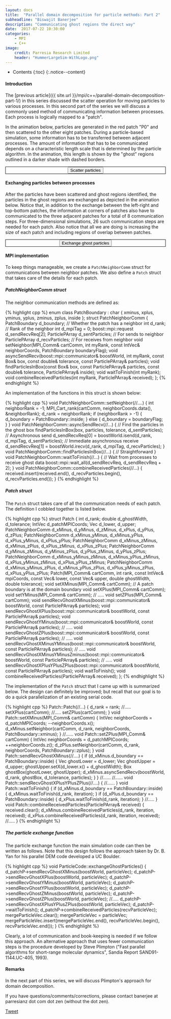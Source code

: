 ```yaml
---
layout: docs
title:  "Parallel domain decomposition for particle methods: Part 2"
subheadline: "Biswajit Banerjee"
description: "Communicating ghost regions the direct way"
date:  2017-07-22 10:30:00
categories:
    - MPI
    - C++
image:
    credit: Parresia Research Limited
    header: "HummerLargeSim-WithLogo.png"
---
```


- Contents
{:toc}
{:.notice--content}

#### Introduction ####
The [previous article]({{ site.url }}/mpi/c++/parallel-domain-decomposition-part-1/) in this series
discussed the scatter operation for moving particles to various processes.  In this second part
of the series we will discuss a commonly used method of communicating information between
processes.  Each process is logically mapped to a "patch".

In the animation below, particles are generated in the red patch "P0" and then scattered
to the other eight patches.  During a particle-based simulation, some information has to
be transferred between adjacent processes.  The amount of information that has to be
communicated depends on a characteristic length scale that is determined by the particle
algorithm.  In the animation, this length is shown by the "ghost" regions outlined in
a darker shade with dashed borders.

<div align="center" style="border:1px solid black">
<div>
  <input name="restartScatter" type="button" value="Scatter particles" onclick="particleScatterGhost.restartAnimation()" />
</div>
<div>
  <canvas id="particle-scatter-ghost" height="500" width="500"></canvas>
</div>
</div>
<p/>

#### Exchanging particles between processes ####
After the particles have been scattered and ghost regions identified, the particles in
the ghost regions are exchanged as depicted in the animation below.  Notice that, in
addition to the exchange between the left-right and top-bottom patches, the information
at corners of patches also have to communicated to the three adjacent patches for a total
of 8 communication steps. For three-dimensional simulations, 26 such communication steps
are needed for each patch. Also notice that all we are doing is increasing the size of
each patch and including regions of overlap between patches.

<div align="center" style="border:1px solid black">
<div>
  <input name="restartExchange" type="button" value="Exchange ghost particles" onclick="particleExchange.restartAnimation()" />
</div>
<div>
  <canvas id="particle-exchange-ghost" height="500" width="500"></canvas>
</div>
</div>
<p/>

#### MPI implementation ####
To keep things manageable, we create a `PatchNeighborComm` struct for communications
between neighbor patches. We also define a `Patch` struct that takes care of the details for each patch.

##### PatchNeighborComm struct #####
The neighbor communication methods are defined as:

{% highlight cpp %}
enum class PatchBoundary : char {
  xminus, xplus, yminus, yplus, zminus, zplus, inside
};
struct PatchNeighborComm {
  PatchBoundary d_boundary;   // Whether the patch has a neighbor
  int d_rank;                 // Rank of the neighbor
  int d_mpiTag = 0;
  boost::mpi::request d_sendRecvReq[2];
  ParticlePArray d_sentParticles; // For sends to neighbor
  ParticlePArray d_recvParticles; // For receives from neighbor
  void setNeighbor(MPI_Comm& cartComm, int myRank,
                   const IntVec& neighborCoords,
                   PatchBoundary boundaryFlag);
  void asyncSendRecv(boost::mpi::communicator& boostWorld,
                     int myRank, const Box& box, const double& tolerance,
                     const ParticlePArray& particles);
  void findParticlesInBox(const Box& box,
                          const ParticlePArray& particles,
                          const double& tolerance,
                          ParticlePArray& inside);
  void waitToFinish(int myRank);
  void combineReceivedParticles(int myRank, ParticlePArray& received);
};
{% endhighlight %}

An implementation of the functions in this struct is shown below:

{% highlight cpp %}
void PatchNeighborComm::setNeighbor(//....) {
  int neighborRank = -1;
  MPI_Cart_rank(cartComm, neighborCoords.data(), &neighborRank);
  d_rank = neighborRank;
  if (neighborRank > -1) {
    d_boundary = PatchBoundary::inside;
  } else {
    d_boundary = boundaryFlag;
  }
}
void PatchNeighborComm::asyncSendRecv(//...) {
  // Find the particles in the ghost box
  findParticlesInBox(box, particles, tolerance, d_sentParticles);
  // Asynchronous send
  d_sendRecvReq[0] = boostWorld.isend(d_rank, d_mpiTag, d_sentParticles);
  // Immediate asynchronous receive
  d_sendRecvReq[1] = boostWorld.irecv(d_rank, d_mpiTag, d_recvParticles);
}
void PatchNeighborComm::findParticlesInBox(//...) { // Straightforward }
void PatchNeighborComm::waitToFinish(//...) {
  // Wait from processes to receive ghost data
  boost::mpi::wait_all(d_sendRecvReq, d_sendRecvReq + 2);
}
void PatchNeighborComm::combineReceivedParticles(//...) {
  received.insert(received.end(), d_recvParticles.begin(), d_recvParticles.end());
}
{% endhighlight %}


##### Patch struct #####
The `Patch` struct takes care of all the communication needs of each patch.  The
definition I cobbled together is listed below.

{% highlight cpp %}
struct Patch {
  int d_rank;
  double d_ghostWidth, d_tolerance;
  IntVec d_patchMPICoords;
  Vec d_lower, d_upper;
  PatchNeighborComm d_xMinus, d_yMinus, d_zMinus, d_xPlus, d_yPlus, d_zPlus;
  PatchNeighborComm d_xMinus_yMinus, d_xMinus_yPlus, d_xPlus_yMinus, d_xPlus_yPlus;
  PatchNeighborComm d_xMinus_zMinus, d_xMinus_zPlus, d_xPlus_zMinus, d_xPlus_zPlus;
  PatchNeighborComm d_yMinus_zMinus, d_yMinus_zPlus, d_yPlus_zMinus, d_yPlus_zPlus;
  PatchNeighborComm d_xMinus_yMinus_zMinus, d_xMinus_yPlus_zMinus, d_xPlus_yMinus_zMinus, d_xPlus_yPlus_zMinus;
  PatchNeighborComm d_xMinus_yMinus_zPlus, d_xMinus_yPlus_zPlus, d_xPlus_yMinus_zPlus, d_xPlus_yPlus_zPlus;
  Patch(MPI_Comm& cartComm,
        int rank, const IntVec& mpiCoords, const Vec& lower, const Vec& upper,
        double ghostWidth, double tolerance);
  void setXMinus(MPI_Comm& cartComm); // A patch boundary is at the domain boundary
  void setXPlus(MPI_Comm& cartComm);
  void setYMinus(MPI_Comm& cartComm);
  // .....
  void setZPlus(MPI_Comm& cartComm);
  void sendRecvGhostXMinus(boost::mpi::communicator& boostWorld,
                           const ParticlePArray& particles);
  void sendRecvGhostXPlus(boost::mpi::communicator& boostWorld,
                          const ParticlePArray& particles);
  void sendRecvGhostYMinus(boost::mpi::communicator& boostWorld,
                           const ParticlePArray& particles);
  // .....
  void sendRecvGhostZPlus(boost::mpi::communicator& boostWorld,
                          const ParticlePArray& particles);
  // .....
  void sendRecvGhostXMinusYMinus(boost::mpi::communicator& boostWorld,
                                 const ParticlePArray& particles);
  // .....
  void sendRecvGhostXMinusYMinusZminus(boost::mpi::communicator& boostWorld,
                                       const ParticlePArray& particles);
  // .....
  void sendRecvGhostXPlusYPlusZPlus(boost::mpi::communicator& boostWorld,
                                    const ParticlePArray& particles);
  void waitToFinish();
  void combineReceivedParticles(ParticlePArray& received);
};
{% endhighlight %}

The implementation of the `Patch` struct that I came up with is summarized below.
The design can definitely be improved; but recall that our goal is to do a quick
parallelization of an existing serial code.

{% highlight cpp %}
Patch::Patch(//...) {
 d_rank = rank;
 //.....
 setXPlus(cartComm);
 //.....
 setZPlus(cartComm);
}
void Patch::setXMinus(MPI_Comm& cartComm) {
  IntVec neighborCoords = d_patchMPICoords;
  --neighborCoords.x();
  d_xMinus.setNeighbor(cartComm, d_rank, neighborCoords, PatchBoundary::xminus);
}
//......
void Patch::setZPlus(MPI_Comm& cartComm) {
  IntVec neighborCoords = d_patchMPICoords;
  ++neighborCoords.z();
  d_zPlus.setNeighbor(cartComm, d_rank, neighborCoords, PatchBoundary::zplus);
}
void Patch::sendRecvGhostXMinus(//....) {
  if (d_xMinus.d_boundary == PatchBoundary::inside) {
    Vec ghostLower = d_lower;
    Vec ghostUpper = d_upper;
    ghostUpper.setX(d_lower.x() + d_ghostWidth);
    Box ghostBox(ghostLower, ghostUpper);
    d_xMinus.asyncSendRecv(boostWorld, d_rank, ghostBox, d_tolerance, particles);
  }
}
//......
//......
void Patch::sendRecvGhostXPlusYPlusZPlus(//....) {
//......
}
void Patch::waitToFinish() {
  if (d_xMinus.d_boundary == PatchBoundary::inside) {
    d_xMinus.waitToFinish(d_rank, iteration);
  }
  if (d_xPlus.d_boundary == PatchBoundary::inside) {
    d_xPlus.waitToFinish(d_rank, iteration);
  }
  //.....
}
void Patch::combineReceivedParticles(ParticlePArray& received) {
  received.clear();
  d_xMinus.combineReceivedParticles(d_rank, iteration, received);
  d_xPlus.combineReceivedParticles(d_rank, iteration, received);
  //.....
}
{% endhighlight %}
<p/>

##### The particle exchange function #####
The particle exchange function the main simulation code can then be written as follows.
Note that this design follows the approach taken by Dr. B. Yan for his parallel DEM code
developed a UC Boulder.

{% highlight cpp %}
void
ParticleCode::exchangeGhostParticles() {
  d_patchP->sendRecvGhostXMinus(boostWorld, particleVec);
  d_patchP->sendRecvGhostXPlus(boostWorld, particleVec);
  d_patchP->sendRecvGhostYMinus(boostWorld, particleVec);
  d_patchP->sendRecvGhostYPlus(boostWorld, particleVec);
  d_patchP->sendRecvGhostZMinus(boostWorld, particleVec);
  d_patchP->sendRecvGhostZPlus(boostWorld, particleVec);
  //.....
  d_patchP->sendRecvGhostXPlusYPlusZPlus(boostWorld, particleVec);
  d_patchP->waitToFinish();
  d_patchP->combineReceivedParticles(recvParticleVec);
  mergeParticleVec.clear();
  mergeParticleVec = particleVec;
  mergeParticleVec.insert(mergeParticleVec.end(), recvParticleVec.begin(),
                          recvParticleVec.end());
}
{% endhighlight %}

Clearly, a lot of communication and book-keeping is needed if we follow this approach.  An
alternative approach that uses fewer communication steps is the procedure developed by
Steve Plimpton ("Fast parallel algorithms for short-range molecular dynamics", Sandia Report
SAND91-1144.UC-405, 1993).

#### Remarks ####
In the next part of this series, we will discuss Plimpton's approach for domain decomposition.

If you have questions/comments/corrections, please contact banerjee at parresianz dot com dot zen (without the dot zen).


<a class="twitter-share-button" href="https://twitter.com/intent/tweet" data-via="parresianz"> Tweet</a>
<script src="//platform.linkedin.com/in.js" type="text/javascript">
  lang: en_US
</script>
<script type="IN/Share" data-counter="right"></script>

<script src="{{ site.url }}/assets/js/d3.v4.min.js"></script>
<script src="{{ site.url }}/assets/js/colorbrewer.min.js"></script>
<script src="{{ site.url }}/assets/js/particleScatterGhost.js"></script>
<script src="{{ site.url }}/assets/js/particleExchange.js"></script>

